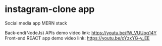 # instagram-clone app
Social media app MERN stack

Back-end(NodeJs) APIs demo video link: https://youtu.be/fW_VUUoq14Y
Front-end REACT app demo video link: https://youtu.be/oYzxYG-v_EE
